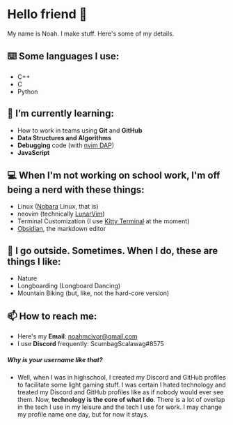 # Hello friend 👋
My name is Noah. I make stuff. Here's some of my details. 

## ⌨️ Some languages I use:
  - C++
  - C
  - Python

## 🌱 I’m currently learning:
  - How to work in teams using **Git** and **GitHub**
  - **Data Structures and Algorithms**
  - **Debugging** code (with [nvim DAP](https://github.com/mfussenegger/nvim-dap))
  - **JavaScript**

## 💻 When I'm not working on school work, I'm off being a nerd with these things:
  - Linux ([Nobara](https://nobaraproject.org/) Linux, that is)
  - neovim (technically [LunarVim](https://www.lunarvim.org/))
  - Terminal Customization (I use [Kitty Terminal](https://sw.kovidgoyal.net/kitty/#) at the moment)
  - [Obsidian](https://obsidian.md/), the markdown editor

## 🌳 I go outside. Sometimes. When I do, these are things I like:
  - Nature
  - Longboarding (Longboard Dancing)
  - Mountain Biking (but, like, not the hard-core version)

## 📫 How to reach me: 
  - Here's my **Email**: noahmcivor@gmail.com
  - I use **Discord** frequently: ScumbagScalawag#8575

##### Why is your username like that?
  - Well, when I was in highschool, I created my Discord and GitHub profiles to facilitate some light gaming stuff. I was certain I hated technology and treated my Discord and GitHub profiles like as if nobody would ever see them. Now, **technology is the core of what I do**. There is a lot of overlap in the tech I use in my leisure and the tech I use for work. I may change my profile name one day, but for now it stays. 

<!--
**ScumbagScalawag/ScumbagScalawag** is a ✨ _special_ ✨ repository because its `README.md` (this file) appears on your GitHub profile.

Here are some ideas to get you started:

- 🔭 I’m currently working on ...
- 🌱 I’m currently learning ...
- 👯 I’m looking to collaborate on ...
- 🤔 I’m looking for help with ...
- 💬 Ask me about ...
- 📫 How to reach me: ...
- 😄 Pronouns: ...
- ⚡ Fun fact: ...
-->
